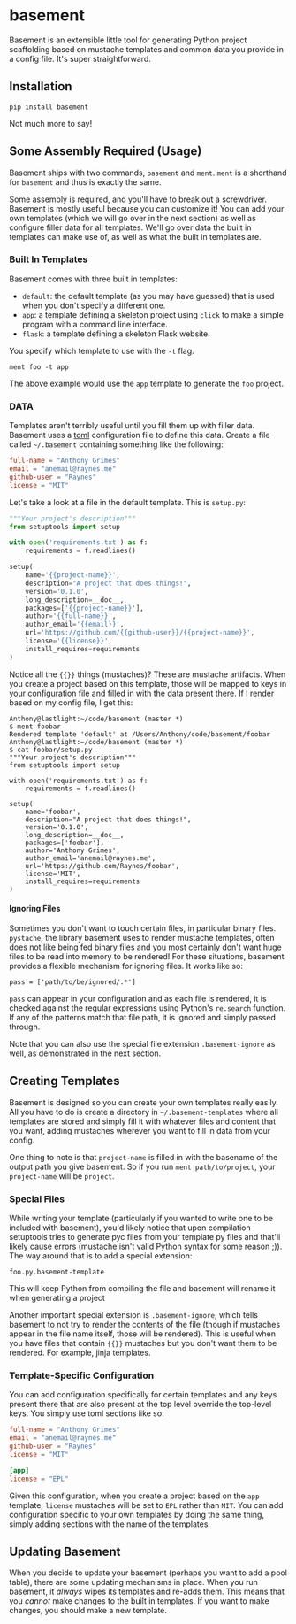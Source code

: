 # basement

Basement is an extensible little tool for generating Python project scaffolding
based on mustache templates and common data you provide in a config file. It's
super straightforward.

## Installation

```
pip install basement
```

Not much more to say!

## Some Assembly Required (Usage)

Basement ships with two commands, `basement` and `ment`. `ment` is a shorthand
for `basement` and thus is exactly the same.

Some assembly is required, and you'll have to break out a screwdriver. Basement
is mostly useful because you can customize it! You can add your own templates
(which we will go over in the next section) as well as configure filler data for
all templates. We'll go over data the built in templates can make use of, as
well as what the built in templates are.

### Built In Templates

Basement comes with three built in templates:

* `default`: the default template (as you may have guessed) that is used when
  you don't specify a different one.
* `app`: a template defining a skeleton project using `click` to make a simple
  program with a command line interface.
* `flask`: a template defining a skeleton Flask website.
  
  

You specify which template to use with the `-t` flag.

```
ment foo -t app
```

The above example would use the `app` template to generate the `foo` project.

### DATA

Templates aren't terribly useful until you fill them up with filler
data. Basement uses a [toml](https://github.com/toml-lang/toml) configuration
file to define this data. Create a file called `~/.basement` containing
something like the following:

```toml
full-name = "Anthony Grimes"
email = "anemail@raynes.me"
github-user = "Raynes"
license = "MIT"
```

Let's take a look at a file in the default template. This is `setup.py`:

```python
"""Your project's description"""
from setuptools import setup

with open('requirements.txt') as f:
    requirements = f.readlines()

setup(
    name='{{project-name}}',
    description="A project that does things!",
    version='0.1.0',
    long_description=__doc__,
    packages=['{{project-name}}'],
    author='{{full-name}}',
    author_email='{{email}}',
    url='https://github.com/{{github-user}}/{{project-name}}',
    license='{{license}}',
    install_requires=requirements
)
```

Notice all the `{{}}` things (mustaches)? These are mustache artifacts. When you
create a project based on this template, those will be mapped to keys in your
configuration file and filled in with the data present there. If I render based
on my config file, I get this:

```
Anthony@lastlight:~/code/basement (master *)
$ ment foobar
Rendered template 'default' at /Users/Anthony/code/basement/foobar
Anthony@lastlight:~/code/basement (master *)
$ cat foobar/setup.py
"""Your project's description"""
from setuptools import setup

with open('requirements.txt') as f:
    requirements = f.readlines()

setup(
    name='foobar',
    description="A project that does things!",
    version='0.1.0',
    long_description=__doc__,
    packages=['foobar'],
    author='Anthony Grimes',
    author_email='anemail@raynes.me',
    url='https://github.com/Raynes/foobar',
    license='MIT',
    install_requires=requirements
)
```

#### Ignoring Files

Sometimes you don't want to touch certain files, in particular binary
files. `pystache`, the library basement uses to render mustache templates, often
does not like being fed binary files and you most certainly don't want huge
files to be read into memory to be rendered! For these situations, basement
provides a flexible mechanism for ignoring files. It works like so:

```
pass = ['path/to/be/ignored/.*']
```

`pass` can appear in your configuration and as each file is rendered, it is
checked against the regular expressions using Python's `re.search` function. If
any of the patterns match that file path, it is ignored and simply passed
through.

Note that you can also use the special file extension `.basement-ignore` as
well, as demonstrated in the next section.

## Creating Templates

Basement is designed so you can create your own templates really easily. All you
have to do is create a directory in `~/.basement-templates` where all templates
are stored and simply fill it with whatever files and content that you want,
adding mustaches wherever you want to fill in data from your config.

One thing to note is that `project-name` is filled in with the basename of the
output path you give basement. So if you run `ment path/to/project`, your
`project-name` will be `project`.

### Special Files

While writing your template (particularly if you wanted to write one to be
included with basement), you'd likely notice that upon compilation setuptools
tries to generate pyc files from your template py files and that'll likely cause
errors (mustache isn't valid Python syntax for some reason ;)). The way around
that is to add a special extension:

```
foo.py.basement-template
```

This will keep Python from compiling the file and basement will rename it when
generating a project

Another important special extension is `.basement-ignore`, which tells basement
to not try to render the contents of the file (though if mustaches appear in the
file name itself, those will be rendered). This is useful when you have files
that contain `{{}}` mustaches but you don't want them to be rendered. For
example, jinja templates.

### Template-Specific Configuration

You can add configuration specifically for certain templates and any keys
present there that are also present at the top level override the top-level
keys. You simply use toml sections like so:

```toml
full-name = "Anthony Grimes"
email = "anemail@raynes.me"
github-user = "Raynes"
license = "MIT"

[app]
license = "EPL"
```

Given this configuration, when you create a project based on the `app` template,
`license` mustaches will be set to `EPL` rather than `MIT`. You can add
configuration specific to your own templates by doing the same thing, simply
adding sections with the name of the templates.

## Updating Basement

When you decide to update your basement (perhaps you want to add a pool table),
there are some updating mechanisms in place. When you run basement, it _always_
wipes its templates and re-adds them. This means that you *cannot* make changes
to the built in templates. If you want to make changes, you should make a new
template. 
